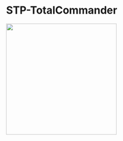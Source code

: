 # STP-TotalCommander
<image src="https://ci.appveyor.com/api/projects/status/9ujrunji41djok36?svg=true" width="300">